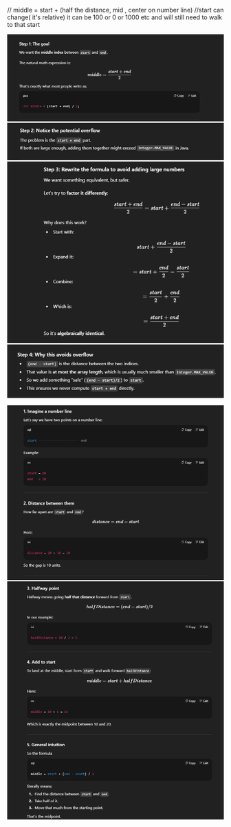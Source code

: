 
// middle = start + (half the distance, mid , center on number line) 
//start can change( it's relative) it can be 100 or 0 or 1000 etc and will still need to walk to that start

![img_1.png](img_1.png)
![img_2.png](img_2.png)
![img.png](img.png)
![img_3.png](img_3.png)


![img_4.png](img_4.png)
![img_5.png](img_5.png)


